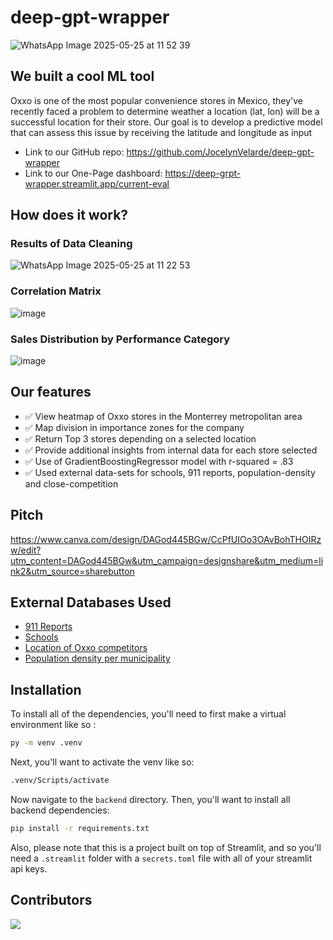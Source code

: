 # deep-gpt-wrapper
![WhatsApp Image 2025-05-25 at 11 52 39](https://github.com/user-attachments/assets/bc10ba99-147e-4cfd-8a8c-bfae8080578a)

## We built a cool ML tool
Oxxo is one of the most popular convenience stores in Mexico, they've recently faced a problem to determine weather a location (lat, lon) will be a successful location for their store. Our goal is to develop a predictive model that can assess this issue by receiving the latitude and longitude as input

- Link to our GitHub repo: https://github.com/JocelynVelarde/deep-gpt-wrapper 
- Link to our One-Page dashboard: https://deep-grpt-wrapper.streamlit.app/current-eval

## How does it work?

### Results of Data Cleaning
![WhatsApp Image 2025-05-25 at 11 22 53](https://github.com/user-attachments/assets/7713a6bd-4814-430a-aa78-5e916080b4b3)

### Correlation Matrix
![image](https://github.com/user-attachments/assets/166af7e7-2094-4b56-8fd7-f4781d2f1a1f)

### Sales Distribution by Performance Category
![image](https://github.com/user-attachments/assets/5a82d5cc-f324-443a-a166-e313dc3f63ce)



## Our features
- ✅ View heatmap of Oxxo stores in the Monterrey metropolitan area
- ✅ Map division in importance zones for the company
- ✅ Return Top 3 stores depending on a selected location
- ✅ Provide additional insights from internal data for each store selected
- ✅ Use of GradientBoostingRegressor model with r-squared = .83
- ✅ Used external data-sets for schools, 911 reports, population-density and close-competition

## Pitch

https://www.canva.com/design/DAGod445BGw/CcPfUIOo3OAvBohTHOIRzw/edit?utm_content=DAGod445BGw&utm_campaign=designshare&utm_medium=link2&utm_source=sharebutton

## External Databases Used
- [911 Reports](https://mide.monterrey.gob.mx/catalogue/uuid/33c3a891-a72d-46c1-af5e-f957e069a585)  
- [Schools](https://mide.monterrey.gob.mx/catalogue/uuid/bd4a29cf-3c17-4080-80a6-95cbec757b8a)  
- [Location of Oxxo competitors](https://www.inegi.org.mx/app/mapa/denue/default.aspx)  
- [Population density per municipality](https://es.wikipedia.org/wiki/Anexo:Municipios_de_Nuevo_Le%C3%B3n)  


## Installation

To install all of the dependencies, you'll need to first make a virtual environment like so :
```bash
py -m venv .venv
```
Next, you'll want to activate the venv like so:
```bash
.venv/Scripts/activate
```
Now navigate to the `backend` directory.
Then, you'll want to install all backend dependencies:
```bash
pip install -r requirements.txt
```

Also, please note that this is a project built on top of Streamlit, and so you'll need a `.streamlit` folder with a `secrets.toml` file with all of your streamlit api keys.

## Contributors

<a href="https://github.com/JocelynVelarde/deep-gpt-wrapper/graphs/contributors">
  <img src="https://contrib.rocks/image?repo=JocelynVelarde/deep-gpt-wrapper" />
</a>
